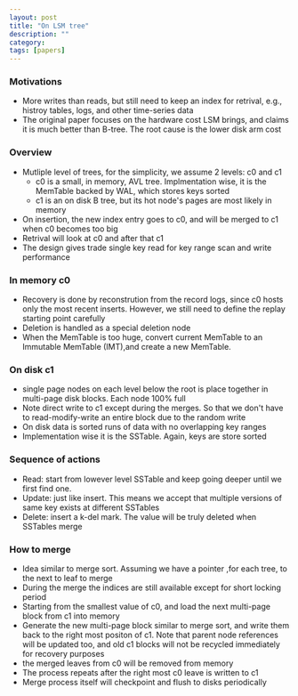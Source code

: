 ```yaml
---
layout: post
title: "On LSM tree"
description: ""
category: 
tags: [papers]
---
```


### Motivations

* More writes than reads, but still need to keep an index for retrival, e.g., histroy tables, logs, and other time-series data
* The original paper focuses on the hardware cost LSM brings, and claims it is much better than B-tree. The root cause is the lower disk arm cost


### Overview

* Mutliple level of trees, for the simplicity, we assume 2 levels: c0 and c1
  * c0 is a small, in memory, AVL tree. Implmentation wise, it is the MemTable backed by WAL, which stores keys sorted
  * c1 is an on disk B tree, but its hot node's pages are most likely in memory
* On insertion, the new index entry goes to c0, and will be merged to c1 when c0 becomes too big
* Retrival will look at c0 and after that c1
* The design gives trade single key read for key range scan and write performance

### In memory c0
* Recovery is done by reconstrution from the record logs, since c0 hosts only the most recent inserts. However, we still need to define the replay starting point carefully
* Deletion is handled as a special deletion node
* When the MemTable is too huge, convert current MemTable to an Immutable MemTable (IMT),and create a new MemTable.

### On disk c1
* single page nodes on each level below the root is place together in multi-page disk blocks. Each node 100% full
* Note direct write to c1 except during the merges. So that we don't have to read-modify-write an entire block due to the random write
* On disk data is sorted runs of data with no overlapping key ranges
* Implementation wise it is the SSTable. Again, keys are store sorted

### Sequence of actions
* Read: start from lowever level SSTable and keep going deeper until we first find one.
* Update: just like insert. This means we accept that multiple versions of same key exists at different SSTables
* Delete: insert a k-del mark. The value will be truly deleted when SSTables merge

### How to merge
* Idea similar to merge sort. Assuming we have a pointer ,for each tree, to the next to leaf to merge
* During the merge the indices are still available except for short locking period
* Starting from the smallest value of c0, and load the next multi-page block from c1 into memory
* Generate the new multi-page block similar to merge sort, and write them back to the right most positon of c1. Note that parent node references will be updated too, and old c1 blocks will not be recycled immediately for recovery purposes
* the merged leaves from c0 will be removed from memory
* The process repeats after the right most c0 leave is written to c1
* Merge process itself will checkpoint and flush to disks periodically
